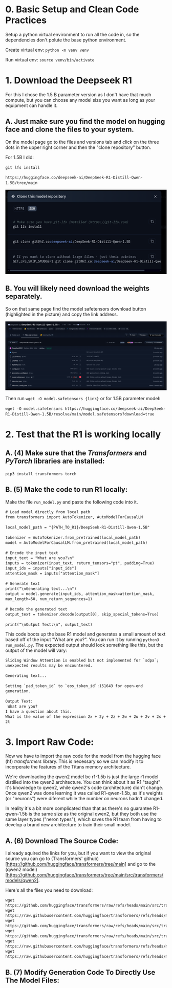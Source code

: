# 0. Basic Setup and Clean Code Practices

Setup a python virtual environment to run all the code in, so the dependencies don't polute the base python environment.

Create virtual env: `python -m venv venv`

Run virtual env: `source venv/bin/activate`

# 1. Download the Deepseek R1
For this I chose the 1.5 B parameter version as I don't have that much compute, but you can choose any model size you want as long as your equipment can handle it.

## A. Just make sure you find the model on hugging face and clone the files to your system.
On the model page go to the files and versions tab and click on the three dots in the upper right corner and then the "clone repository" button.

For 1.5B I did:

`git lfs install`

`https://huggingface.co/deepseek-ai/DeepSeek-R1-Distill-Qwen-1.5B/tree/main`

<img src="hf-download-deepseek.png" alt="Img Not Loaded"/>

## B. You will likely need download the weights separately.
So on that same page find the model safetensors download button (highlighted in the picture) and copy the link address.

<img src="hf-download-btn.png" alt="Img Not Loaded"/>

Then run `wget -O model.safetensors {link}` or for 1.5B parameter model:

`wget -O model.safetensors https://huggingface.co/deepseek-ai/DeepSeek-R1-Distill-Qwen-1.5B/resolve/main/model.safetensors?download=true`

# 2. Test that the R1 is working locally

## A. (4) Make sure that the *Transformers* and *PyTorch* libraries are installed:
`pip3 install transformers torch`

## B. (5) Make the code to run R1 locally:

Make the file `run_model.py` and paste the following code into it.

```Py
# Load model directly from local path
from transformers import AutoTokenizer, AutoModelForCausalLM

local_model_path = "{PATH_TO_R1}/DeepSeek-R1-Distill-Qwen-1.5B"

tokenizer = AutoTokenizer.from_pretrained(local_model_path)
model = AutoModelForCausalLM.from_pretrained(local_model_path)

# Encode the input text
input_text = "What are you?\n"
inputs = tokenizer(input_text, return_tensors="pt", padding=True)
input_ids = inputs["input_ids"]
attention_mask = inputs["attention_mask"]

# Generate text
print("\nGenerating text...\n")
output = model.generate(input_ids, attention_mask=attention_mask, max_length=50, num_return_sequences=1)

# Decode the generated text
output_text = tokenizer.decode(output[0], skip_special_tokens=True)

print("\nOutput Text:\n", output_text)
```

This code boots up the base R1 model and generates a small amount of text based off of the input "What are you?".
You can run it by running `python3 run_model.py`.
The expected output should look something like this, but the output of the model will vary:

```console
Sliding Window Attention is enabled but not implemented for `sdpa`; unexpected results may be encountered.

Generating text...

Setting `pad_token_id` to `eos_token_id`:151643 for open-end generation.

Output Text:
 What are you?
I have a question about this.
What is the value of the expression 2x + 2y + 2z + 2w + 2u + 2v + 2s + 2t
```

# 3. Import Raw Code:
Now we have to import the raw code for the model from the hugging face (hf) *transformers* library. This is necessary so we can modify it
to incorperate the features of the Titans memory architecture.

We're downloading the qwen2 model bc r1-1.5b is just the large r1 model distilled into the qwen2 architecture.
You can think about it as R1 "taught" it's knowledge to qwen2, while qwen2's code (architecture) didn't change. Once qwen2 was done learning
it was called R1-qwen-1.5b, as it's weights (or "neurons") were diferent while the number on neurons hadn't changed.

In reality it's a bit more complicated than that as there's no guarantee R1-qwen-1.5b is the same size as the original qwen2, but they both use the same layer types ("neron types"), which saves the R1 team from having to develop a brand new architecture to train their small model.

## A. (6) Download The Source Code:

I already aquired the links for you, but if you want to view the original source you can go
to (Transformers' github)[https://github.com/huggingface/transformers/tree/main] and go to the (qwen2 model)[https://github.com/huggingface/transformers/tree/main/src/transformers/models/qwen2].

Here's all the files you need to download:
```
wget https://github.com/huggingface/transformers/raw/refs/heads/main/src/transformers/models/qwen2/__init__.py
wget https://raw.githubusercontent.com/huggingface/transformers/refs/heads/main/src/transformers/models/qwen2/configuration_qwen2.py
wget https://github.com/huggingface/transformers/raw/refs/heads/main/src/transformers/models/qwen2/modeling_qwen2.py
wget https://github.com/huggingface/transformers/raw/refs/heads/main/src/transformers/models/qwen2/modular_qwen2.py
wget https://raw.githubusercontent.com/huggingface/transformers/refs/heads/main/src/transformers/models/qwen2/tokenization_qwen2.py
wget https://raw.githubusercontent.com/huggingface/transformers/refs/heads/main/src/transformers/models/qwen2/tokenization_qwen2_fast.py
```

## B. (7) Modify Generation Code To Directly Use The Model Files:

